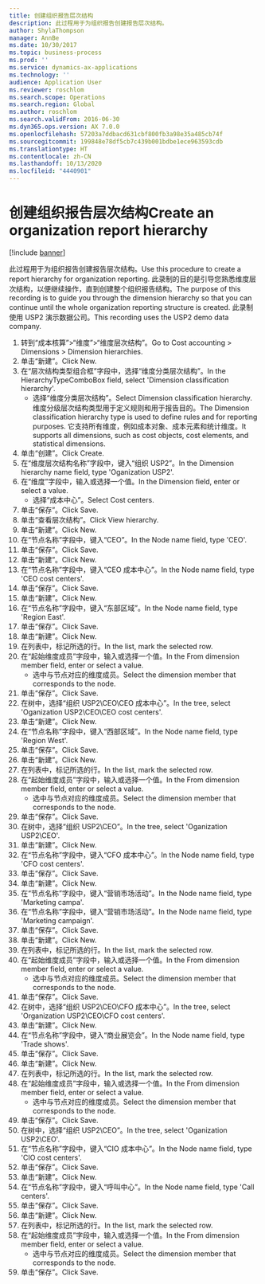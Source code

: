 ```yaml
---
title: 创建组织报告层次结构
description: 此过程用于为组织报告创建报告层次结构。
author: ShylaThompson
manager: AnnBe
ms.date: 10/30/2017
ms.topic: business-process
ms.prod: ''
ms.service: dynamics-ax-applications
ms.technology: ''
audience: Application User
ms.reviewer: roschlom
ms.search.scope: Operations
ms.search.region: Global
ms.author: roschlom
ms.search.validFrom: 2016-06-30
ms.dyn365.ops.version: AX 7.0.0
ms.openlocfilehash: 57203a7ddbacd631cbf800fb3a98e35a485cb74f
ms.sourcegitcommit: 199848e78df5cb7c439b001bdbe1ece963593cdb
ms.translationtype: HT
ms.contentlocale: zh-CN
ms.lasthandoff: 10/13/2020
ms.locfileid: "4440901"
---
```

# <a name="create-an-organization-report-hierarchy"></a><span data-ttu-id="8bc8e-103">创建组织报告层次结构</span><span class="sxs-lookup"><span data-stu-id="8bc8e-103">Create an organization report hierarchy</span></span>

[!include [banner](../../includes/banner.md)]

<span data-ttu-id="8bc8e-104">此过程用于为组织报告创建报告层次结构。</span><span class="sxs-lookup"><span data-stu-id="8bc8e-104">Use this procedure to create a report hierarchy for organization reporting.</span></span> <span data-ttu-id="8bc8e-105">此录制的目的是引导您熟悉维度层次结构，以便继续操作，直到创建整个组织报告结构。</span><span class="sxs-lookup"><span data-stu-id="8bc8e-105">The purpose of this recording is to guide you through the dimension hierarchy so that you can continue until the whole organization reporting structure is created.</span></span> <span data-ttu-id="8bc8e-106">此录制使用 USP2 演示数据公司。</span><span class="sxs-lookup"><span data-stu-id="8bc8e-106">This recording uses the USP2 demo data company.</span></span>

1. <span data-ttu-id="8bc8e-107">转到“成本核算”>“维度”>“维度层次结构”。</span><span class="sxs-lookup"><span data-stu-id="8bc8e-107">Go to Cost accounting > Dimensions > Dimension hierarchies.</span></span>
2. <span data-ttu-id="8bc8e-108">单击“新建”。</span><span class="sxs-lookup"><span data-stu-id="8bc8e-108">Click New.</span></span>
3. <span data-ttu-id="8bc8e-109">在“层次结构类型组合框”字段中，选择“维度分类层次结构”。</span><span class="sxs-lookup"><span data-stu-id="8bc8e-109">In the HierarchyTypeComboBox field, select 'Dimension classification hierarchy'.</span></span>
    * <span data-ttu-id="8bc8e-110">选择“维度分类层次结构”。</span><span class="sxs-lookup"><span data-stu-id="8bc8e-110">Select Dimension classification hierarchy.</span></span> <span data-ttu-id="8bc8e-111">维度分级层次结构类型用于定义规则和用于报告目的。</span><span class="sxs-lookup"><span data-stu-id="8bc8e-111">The Dimension classification hierarchy type is used to define rules and for reporting purposes.</span></span> <span data-ttu-id="8bc8e-112">它支持所有维度，例如成本对象、成本元素和统计维度。</span><span class="sxs-lookup"><span data-stu-id="8bc8e-112">It supports all dimensions, such as cost objects, cost elements, and statistical dimensions.</span></span>  
4. <span data-ttu-id="8bc8e-113">单击“创建”。</span><span class="sxs-lookup"><span data-stu-id="8bc8e-113">Click Create.</span></span>
5. <span data-ttu-id="8bc8e-114">在“维度层次结构名称”字段中，键入“组织 USP2”。</span><span class="sxs-lookup"><span data-stu-id="8bc8e-114">In the Dimension hierarchy name field, type 'Oganization USP2'.</span></span>
6. <span data-ttu-id="8bc8e-115">在“维度”字段中，输入或选择一个值。</span><span class="sxs-lookup"><span data-stu-id="8bc8e-115">In the Dimension field, enter or select a value.</span></span>
    * <span data-ttu-id="8bc8e-116">选择“成本中心”。</span><span class="sxs-lookup"><span data-stu-id="8bc8e-116">Select Cost centers.</span></span>  
7. <span data-ttu-id="8bc8e-117">单击“保存”。</span><span class="sxs-lookup"><span data-stu-id="8bc8e-117">Click Save.</span></span>
8. <span data-ttu-id="8bc8e-118">单击“查看层次结构”。</span><span class="sxs-lookup"><span data-stu-id="8bc8e-118">Click View hierarchy.</span></span>
9. <span data-ttu-id="8bc8e-119">单击“新建”。</span><span class="sxs-lookup"><span data-stu-id="8bc8e-119">Click New.</span></span>
10. <span data-ttu-id="8bc8e-120">在“节点名称”字段中，键入“CEO”。</span><span class="sxs-lookup"><span data-stu-id="8bc8e-120">In the Node name field, type 'CEO'.</span></span>
11. <span data-ttu-id="8bc8e-121">单击“保存”。</span><span class="sxs-lookup"><span data-stu-id="8bc8e-121">Click Save.</span></span>
12. <span data-ttu-id="8bc8e-122">单击“新建”。</span><span class="sxs-lookup"><span data-stu-id="8bc8e-122">Click New.</span></span>
13. <span data-ttu-id="8bc8e-123">在“节点名称”字段中，键入“CEO 成本中心”。</span><span class="sxs-lookup"><span data-stu-id="8bc8e-123">In the Node name field, type 'CEO cost centers'.</span></span>
14. <span data-ttu-id="8bc8e-124">单击“保存”。</span><span class="sxs-lookup"><span data-stu-id="8bc8e-124">Click Save.</span></span>
15. <span data-ttu-id="8bc8e-125">单击“新建”。</span><span class="sxs-lookup"><span data-stu-id="8bc8e-125">Click New.</span></span>
16. <span data-ttu-id="8bc8e-126">在“节点名称”字段中，键入“东部区域”。</span><span class="sxs-lookup"><span data-stu-id="8bc8e-126">In the Node name field, type 'Region East'.</span></span>
17. <span data-ttu-id="8bc8e-127">单击“保存”。</span><span class="sxs-lookup"><span data-stu-id="8bc8e-127">Click Save.</span></span>
18. <span data-ttu-id="8bc8e-128">单击“新建”。</span><span class="sxs-lookup"><span data-stu-id="8bc8e-128">Click New.</span></span>
19. <span data-ttu-id="8bc8e-129">在列表中，标记所选的行。</span><span class="sxs-lookup"><span data-stu-id="8bc8e-129">In the list, mark the selected row.</span></span>
20. <span data-ttu-id="8bc8e-130">在“起始维度成员”字段中，输入或选择一个值。</span><span class="sxs-lookup"><span data-stu-id="8bc8e-130">In the From dimension member field, enter or select a value.</span></span>
    * <span data-ttu-id="8bc8e-131">选中与节点对应的维度成员。</span><span class="sxs-lookup"><span data-stu-id="8bc8e-131">Select the dimension member that corresponds to the node.</span></span>  
21. <span data-ttu-id="8bc8e-132">单击“保存”。</span><span class="sxs-lookup"><span data-stu-id="8bc8e-132">Click Save.</span></span>
22. <span data-ttu-id="8bc8e-133">在树中，选择“组织 USP2\CEO\CEO 成本中心”。</span><span class="sxs-lookup"><span data-stu-id="8bc8e-133">In the tree, select 'Oganization USP2\CEO\CEO cost centers'.</span></span>
23. <span data-ttu-id="8bc8e-134">单击“新建”。</span><span class="sxs-lookup"><span data-stu-id="8bc8e-134">Click New.</span></span>
24. <span data-ttu-id="8bc8e-135">在“节点名称”字段中，键入“西部区域”。</span><span class="sxs-lookup"><span data-stu-id="8bc8e-135">In the Node name field, type 'Region West'.</span></span>
25. <span data-ttu-id="8bc8e-136">单击“保存”。</span><span class="sxs-lookup"><span data-stu-id="8bc8e-136">Click Save.</span></span>
26. <span data-ttu-id="8bc8e-137">单击“新建”。</span><span class="sxs-lookup"><span data-stu-id="8bc8e-137">Click New.</span></span>
27. <span data-ttu-id="8bc8e-138">在列表中，标记所选的行。</span><span class="sxs-lookup"><span data-stu-id="8bc8e-138">In the list, mark the selected row.</span></span>
28. <span data-ttu-id="8bc8e-139">在“起始维度成员”字段中，输入或选择一个值。</span><span class="sxs-lookup"><span data-stu-id="8bc8e-139">In the From dimension member field, enter or select a value.</span></span>
    * <span data-ttu-id="8bc8e-140">选中与节点对应的维度成员。</span><span class="sxs-lookup"><span data-stu-id="8bc8e-140">Select the dimension member that corresponds to the node.</span></span>  
29. <span data-ttu-id="8bc8e-141">单击“保存”。</span><span class="sxs-lookup"><span data-stu-id="8bc8e-141">Click Save.</span></span>
30. <span data-ttu-id="8bc8e-142">在树中，选择“组织 USP2\CEO”。</span><span class="sxs-lookup"><span data-stu-id="8bc8e-142">In the tree, select 'Oganization USP2\CEO'.</span></span>
31. <span data-ttu-id="8bc8e-143">单击“新建”。</span><span class="sxs-lookup"><span data-stu-id="8bc8e-143">Click New.</span></span>
32. <span data-ttu-id="8bc8e-144">在“节点名称”字段中，键入“CFO 成本中心”。</span><span class="sxs-lookup"><span data-stu-id="8bc8e-144">In the Node name field, type 'CFO cost centers'.</span></span>
33. <span data-ttu-id="8bc8e-145">单击“保存”。</span><span class="sxs-lookup"><span data-stu-id="8bc8e-145">Click Save.</span></span>
34. <span data-ttu-id="8bc8e-146">单击“新建”。</span><span class="sxs-lookup"><span data-stu-id="8bc8e-146">Click New.</span></span>
35. <span data-ttu-id="8bc8e-147">在“节点名称”字段中，键入“营销市场活动”。</span><span class="sxs-lookup"><span data-stu-id="8bc8e-147">In the Node name field, type 'Marketing campa'.</span></span>
36. <span data-ttu-id="8bc8e-148">在“节点名称”字段中，键入“营销市场活动”。</span><span class="sxs-lookup"><span data-stu-id="8bc8e-148">In the Node name field, type 'Marketing campaign'.</span></span>
37. <span data-ttu-id="8bc8e-149">单击“保存”。</span><span class="sxs-lookup"><span data-stu-id="8bc8e-149">Click Save.</span></span>
38. <span data-ttu-id="8bc8e-150">单击“新建”。</span><span class="sxs-lookup"><span data-stu-id="8bc8e-150">Click New.</span></span>
39. <span data-ttu-id="8bc8e-151">在列表中，标记所选的行。</span><span class="sxs-lookup"><span data-stu-id="8bc8e-151">In the list, mark the selected row.</span></span>
40. <span data-ttu-id="8bc8e-152">在“起始维度成员”字段中，输入或选择一个值。</span><span class="sxs-lookup"><span data-stu-id="8bc8e-152">In the From dimension member field, enter or select a value.</span></span>
    * <span data-ttu-id="8bc8e-153">选中与节点对应的维度成员。</span><span class="sxs-lookup"><span data-stu-id="8bc8e-153">Select the dimension member that corresponds to the node.</span></span>  
41. <span data-ttu-id="8bc8e-154">单击“保存”。</span><span class="sxs-lookup"><span data-stu-id="8bc8e-154">Click Save.</span></span>
42. <span data-ttu-id="8bc8e-155">在树中，选择“组织 USP2\CEO\CFO 成本中心”。</span><span class="sxs-lookup"><span data-stu-id="8bc8e-155">In the tree, select 'Organization USP2\CEO\CFO cost centers'.</span></span>
43. <span data-ttu-id="8bc8e-156">单击“新建”。</span><span class="sxs-lookup"><span data-stu-id="8bc8e-156">Click New.</span></span>
44. <span data-ttu-id="8bc8e-157">在“节点名称”字段中，键入“商业展览会”。</span><span class="sxs-lookup"><span data-stu-id="8bc8e-157">In the Node name field, type 'Trade shows'.</span></span>
45. <span data-ttu-id="8bc8e-158">单击“保存”。</span><span class="sxs-lookup"><span data-stu-id="8bc8e-158">Click Save.</span></span>
46. <span data-ttu-id="8bc8e-159">单击“新建”。</span><span class="sxs-lookup"><span data-stu-id="8bc8e-159">Click New.</span></span>
47. <span data-ttu-id="8bc8e-160">在列表中，标记所选的行。</span><span class="sxs-lookup"><span data-stu-id="8bc8e-160">In the list, mark the selected row.</span></span>
48. <span data-ttu-id="8bc8e-161">在“起始维度成员”字段中，输入或选择一个值。</span><span class="sxs-lookup"><span data-stu-id="8bc8e-161">In the From dimension member field, enter or select a value.</span></span>
    * <span data-ttu-id="8bc8e-162">选中与节点对应的维度成员。</span><span class="sxs-lookup"><span data-stu-id="8bc8e-162">Select the dimension member that corresponds to the node.</span></span>  
49. <span data-ttu-id="8bc8e-163">单击“保存”。</span><span class="sxs-lookup"><span data-stu-id="8bc8e-163">Click Save.</span></span>
50. <span data-ttu-id="8bc8e-164">在树中，选择“组织 USP2\CEO”。</span><span class="sxs-lookup"><span data-stu-id="8bc8e-164">In the tree, select 'Oganization USP2\CEO'.</span></span>
51. <span data-ttu-id="8bc8e-165">在“节点名称”字段中，键入“CIO 成本中心”。</span><span class="sxs-lookup"><span data-stu-id="8bc8e-165">In the Node name field, type 'CIO cost centers'.</span></span>
52. <span data-ttu-id="8bc8e-166">单击“保存”。</span><span class="sxs-lookup"><span data-stu-id="8bc8e-166">Click Save.</span></span>
53. <span data-ttu-id="8bc8e-167">单击“新建”。</span><span class="sxs-lookup"><span data-stu-id="8bc8e-167">Click New.</span></span>
54. <span data-ttu-id="8bc8e-168">在“节点名称”字段中，键入“呼叫中心”。</span><span class="sxs-lookup"><span data-stu-id="8bc8e-168">In the Node name field, type 'Call centers'.</span></span>
55. <span data-ttu-id="8bc8e-169">单击“保存”。</span><span class="sxs-lookup"><span data-stu-id="8bc8e-169">Click Save.</span></span>
56. <span data-ttu-id="8bc8e-170">单击“新建”。</span><span class="sxs-lookup"><span data-stu-id="8bc8e-170">Click New.</span></span>
57. <span data-ttu-id="8bc8e-171">在列表中，标记所选的行。</span><span class="sxs-lookup"><span data-stu-id="8bc8e-171">In the list, mark the selected row.</span></span>
58. <span data-ttu-id="8bc8e-172">在“起始维度成员”字段中，输入或选择一个值。</span><span class="sxs-lookup"><span data-stu-id="8bc8e-172">In the From dimension member field, enter or select a value.</span></span>
    * <span data-ttu-id="8bc8e-173">选中与节点对应的维度成员。</span><span class="sxs-lookup"><span data-stu-id="8bc8e-173">Select the dimension member that corresponds to the node.</span></span>  
59. <span data-ttu-id="8bc8e-174">单击“保存”。</span><span class="sxs-lookup"><span data-stu-id="8bc8e-174">Click Save.</span></span>

